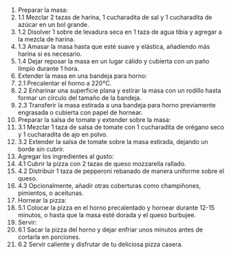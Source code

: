 <ol>
  <li>Preparar la masa:</li>
  <li>1.1 Mezclar 2 tazas de harina, 1 cucharadita de sal y 1 cucharadita de azúcar en un bol grande.</li>
  <li>1.2 Disolver 1 sobre de levadura seca en 1 taza de agua tibia y agregar a la mezcla de harina.</li>
  <li>1.3 Amasar la masa hasta que esté suave y elástica, añadiendo más harina si es necesario.</li>
  <li>1.4 Dejar reposar la masa en un lugar cálido y cubierta con un paño limpio durante 1 hora.</li>
  
  <li>Extender la masa en una bandeja para horno:</li>
  <li>2.1 Precalentar el horno a 220°C.</li>
  <li>2.2 Enharinar una superficie plana y estirar la masa con un rodillo hasta formar un círculo del tamaño de la bandeja.</li>
  <li>2.3 Transferir la masa estirada a una bandeja para horno previamente engrasada o cubierta con papel de hornear.</li>
  
  <li>Preparar la salsa de tomate y extender sobre la masa:</li>
  <li>3.1 Mezclar 1 taza de salsa de tomate con 1 cucharadita de orégano seco y 1 cucharadita de ajo en polvo.</li>
  <li>3.2 Extender la salsa de tomate sobre la masa estirada, dejando un borde sin cubrir.</li>
  
  <li>Agregar los ingredientes al gusto:</li>
  <li>4.1 Cubrir la pizza con 2 tazas de queso mozzarella rallado.</li>
  <li>4.2 Distribuir 1 taza de pepperoni rebanado de manera uniforme sobre el queso.</li>
  <li>4.3 Opcionalmente, añadir otras coberturas como champiñones, pimientos, o aceitunas.</li>
  
  <li>Hornear la pizza:</li>
  <li>5.1 Colocar la pizza en el horno precalentado y hornear durante 12-15 minutos, o hasta que la masa esté dorada y el queso burbujee.</li>
  
  <li>Servir:</li>
  <li>6.1 Sacar la pizza del horno y dejar enfriar unos minutos antes de cortarla en porciones.</li>
  <li>6.2 Servir caliente y disfrutar de tu deliciosa pizza casera.</li>
</ol>